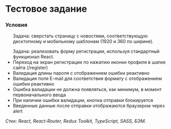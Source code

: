 <h1>Тестовое задание</h1>

<h3>Условия</h3>
<ul>
Задача: сверстать страницу с
новостями, соответствующую десктопному
и мобильному шаблонам (1920 и 360 по ширине).
</ul>

<ul>
Задача: реализовать форму регистрации, используя
стандартный функционал React.
<li>Переход на экран регистрации по нажатию
иконки профиля в шапке сайта (/register)</li>
<li>Валидация длины пароля с отображением
ошибки реактивно</li>
<li>Валидация поля E-mail для соответствия формату
с отображением ошибки реактивно</li>
<li>Ошибка валидации не должна появляться,
как минимум, в момент первоначального ввода</li>
<li>При наличии ошибки валидации, кнопка отправки
блокируется</li>
<li>Введенные данные после отправки отображаются
браузером через alert</li>
</ul>

<p><i>Стек: React, React-Router, Redux Toolkit, TypeScript, SASS, БЭМ.</i></p>



